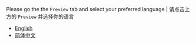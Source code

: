 Please go the the `Preview` tab and select your preferred language | 请点击上方的 `Preview` 并选择你的语言

* [English](?expand=1&template=pull_request_template.en-US.md)
* [简体中文](?expand=1&template=pull_request_template.zh-CN.md)